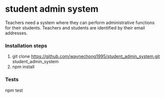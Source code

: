 # student admin system

Teachers need a system where they can perform administrative functions for their students. Teachers and students are identified by their email addresses.

### Installation steps
1. git clone https://github.com/waynechong1995/student_admin_system.git student_admin_system
2. npm install

### Tests
npm test
